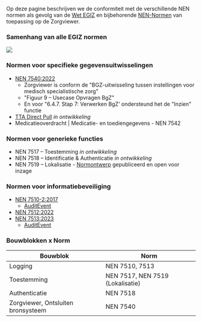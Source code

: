 Op deze pagine beschrijven we de conformiteit met de verschillende NEN normen als gevolg van de [Wet EGIZ](https://www.gegevensuitwisselingindezorg.nl/gegevensuitwisseling/uitleg-over-de-wet) en bijbehorende [NEN-Normen](https://www.nen-egiz.nl/overzicht-normen/) van toepassing op de Zorgviewer.

### Samenhang van alle EGIZ normen

[<img src="https://connect.nen.nl/Scripts/Sunburst/Sunburst_small.png"/>](https://connect.nen.nl/standard/sunburst?infoOn=319920&backRNR=3703744)

### Normen voor specifieke gegevensuitwisselingen

* [NEN 7540:2022](https://www.nen.nl/nen-7540-2022-ontw-nl-302516) 
    * Zorgviewer is conform de "BGZ-uitwisseling tussen instellingen voor medisch specialistische zorg" 
    * "Figuur 9 – Usecase Opvragen BgZ" 
    * En voor "6.4.7. Stap 7: Verwerken BgZ' ondersteund het de "Inzien" functie
* [TTA Direct Pull](https://vzvz.atlassian.net/wiki/spaces/Twiincon/pages/331847141/10.2.4+TTA+FHIR+-+Pull) *in ontwikkeling*
* Medicatieoverdracht | Medicatie- en toediengegevens - NEN 7542

### Normen voor generieke functies

* NEN 7517 – Toestemming *in ontwikkeling*
* NEN 7518 – Identificatie & Authenticatie *in ontwikkeling*
* NEN 7519 – Lokalisatie - [Normontwerp](https://normontwerpen.nen.nl/Home/Details/931?_gl=1*1fahnj8*_ga*MTY2NjY5OTI4MS4xNjkwMzYzMjg5*_ga_C13P8HNDG2*MTY5ODkyMDE5Ni45MS4xLjE2OTg5MjA1MzEuMC4wLjA.) gepubliceerd en open voor inzage

### Normen voor informatiebeveiliging

* [NEN 7510-2:2017](https://www.nen.nl/nen-7510-2-2017-nl-238787)
    * [AuditEvent](StructureDefinition-AuditEvent.html)
* [NEN 7512:2022](https://www.nen.nl/nen-7512-2022-nl-297137)
* [NEN 7513:2023](https://www.nen.nl/nen-7513-2023-ontw-nl-309856)
    * [AuditEvent](StructureDefinition-AuditEvent.html)

### Bouwblokken x Norm

|Bouwblok|Norm|
|-|-|
|Logging|NEN 7510, 7513|
|Toestemming|NEN 7517, NEN 7519 (Lokalisatie)|
|Authenticatie|NEN 7518|
|Zorgviewer, Ontsluiten bronsysteem|NEN 7540|
